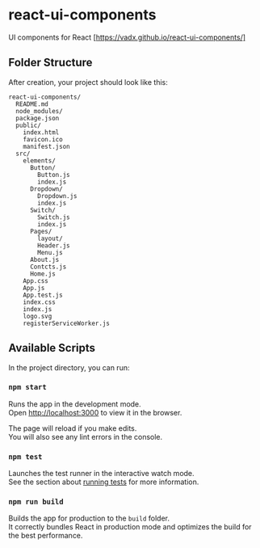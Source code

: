 # react-ui-components
UI components for React
[https://vadx.github.io/react-ui-components/]

## Folder Structure

After creation, your project should look like this:

```
react-ui-components/
  README.md
  node_modules/
  package.json
  public/
    index.html
    favicon.ico
    manifest.json
  src/
    elements/
      Button/
        Button.js
        index.js
      Dropdown/
        Dropdown.js
        index.js
      Switch/
        Switch.js
        index.js
      Pages/
        layout/
        Header.js
        Menu.js
      About.js
      Contcts.js
      Home.js
    App.css
    App.js
    App.test.js
    index.css
    index.js
    logo.svg
    registerServiceWorker.js
```

## Available Scripts

In the project directory, you can run:

### `npm start`

Runs the app in the development mode.<br>
Open [http://localhost:3000](http://localhost:3000) to view it in the browser.

The page will reload if you make edits.<br>
You will also see any lint errors in the console.

### `npm test`

Launches the test runner in the interactive watch mode.<br>
See the section about [running tests](#running-tests) for more information.

### `npm run build`

Builds the app for production to the `build` folder.<br>
It correctly bundles React in production mode and optimizes the build for the best performance.
